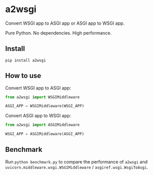 # a2wsgi

Convert WSGI app to ASGI app or ASGI app to WSGI app.

Pure Python. No dependencies. High performance.

## Install

```
pip install a2wsgi
```

## How to use

Convert WSGI app to ASGI app:

```python
from a2wsgi import WSGIMiddleware

ASGI_APP = WSGIMiddleware(WSGI_APP)
```

Convert ASGI app to WSGI app:

```python
from a2wsgi import ASGIMiddleware

WSGI_APP = ASGIMiddleware(ASGI_APP)
```

## Benchmark

Run `python benchmark.py` to compare the performance of `a2wsgi` and `uvicorn.middleware.wsgi.WSGIMiddleware` / `asgiref.wsgi.WsgiToAsgi`.
